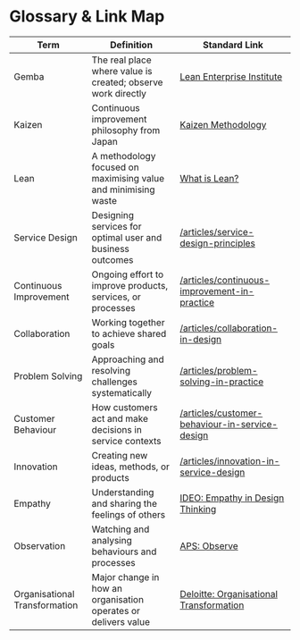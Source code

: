 # Glossary & Link Map

| Term                          | Definition                                                     | Standard Link                                                                                                                                                     |
| ----------------------------- | -------------------------------------------------------------- | ----------------------------------------------------------------------------------------------------------------------------------------------------------------- |
| Gemba                         | The real place where value is created; observe work directly   | [Lean Enterprise Institute](https://www.lean.org/lexicon/gemba/)                                                                                                  |
| Kaizen                        | Continuous improvement philosophy from Japan                   | [Kaizen Methodology](https://www.kaizen.com/kaizen-methodology/what-is-kaizen.html)                                                                               |
| Lean                          | A methodology focused on maximising value and minimising waste | [What is Lean?](https://www.lean.org/whatslean/)                                                                                                                  |
| Service Design                | Designing services for optimal user and business outcomes      | [/articles/service-design-principles](/articles/service-design-principles)                                                                                        |
| Continuous Improvement        | Ongoing effort to improve products, services, or processes     | [/articles/continuous-improvement-in-practice](/articles/continuous-improvement-in-practice)                                                                      |
| Collaboration                 | Working together to achieve shared goals                       | [/articles/collaboration-in-design](/articles/collaboration-in-design)                                                                                            |
| Problem Solving               | Approaching and resolving challenges systematically            | [/articles/problem-solving-in-practice](/articles/problem-solving-in-practice)                                                                                    |
| Customer Behaviour            | How customers act and make decisions in service contexts       | [/articles/customer-behaviour-in-service-design](/articles/customer-behaviour-in-service-design)                                                                  |
| Innovation                    | Creating new ideas, methods, or products                       | [/articles/innovation-in-service-design](/articles/innovation-in-service-design)                                                                                  |
| Empathy                       | Understanding and sharing the feelings of others               | [IDEO: Empathy in Design Thinking](https://www.ideou.com/blogs/inspiration/empathy-in-design-thinking)                                                            |
| Observation                   | Watching and analysing behaviours and processes                | [APS: Observe](https://www.apsc.gov.au/initiatives-and-programs/aps-professional-streams/hr-professional-stream/aps-hr-professional-capability-framework/observe) |
| Organisational Transformation | Major change in how an organisation operates or delivers value | [Deloitte: Organisational Transformation](https://www2.deloitte.com/au/en/pages/human-capital/articles/organisational-transformation.html)                        |
